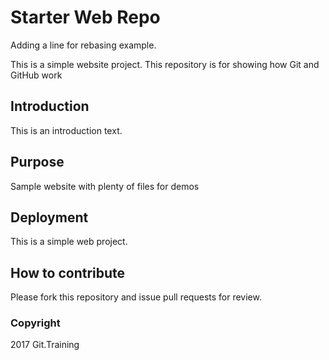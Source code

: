 # Starter Web Repo

Adding a line for rebasing example.

This is a simple website project. This repository is for showing how Git and GitHub work

## Introduction

This is an introduction text.

## Purpose

Sample website with plenty of files for demos

## Deployment
This is a simple web project.

## How to contribute

Please fork this repository and issue pull requests for review.

### Copyright

2017 Git.Training
